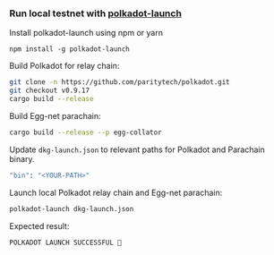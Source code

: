 ### Run local testnet with [polkadot-launch](https://github.com/paritytech/polkadot-launch)

Install polkadot-launch using npm or yarn

```
npm install -g polkadot-launch
```

Build Polkadot for relay chain:

```bash
git clone -n https://github.com/paritytech/polkadot.git
git checkout v0.9.17
cargo build --release
```

Build Egg-net parachain:

```bash
cargo build --release --p egg-collator
```

Update `dkg-launch.json` to relevant paths for Polkadot and Parachain binary.

```bash
"bin": "<YOUR-PATH>"
```

Launch local Polkadot relay chain and Egg-net parachain:

```bash
polkadot-launch dkg-launch.json
```

Expected result:

```
POLKADOT LAUNCH SUCCESSFUL 🚀
```

